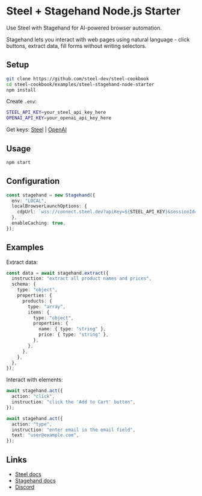 # Steel + Stagehand Node.js Starter

Use Steel with Stagehand for AI-powered browser automation.

Stagehand lets you interact with web pages using natural language - click buttons, extract data, fill forms without writing selectors.

## Setup

```bash
git clone https://github.com/steel-dev/steel-cookbook
cd steel-cookbook/examples/steel-stagehand-node-starter
npm install
```

Create `.env`:

```bash
STEEL_API_KEY=your_steel_api_key_here
OPENAI_API_KEY=your_openai_api_key_here
```

Get keys: [Steel](https://app.steel.dev/settings/api-keys) | [OpenAI](https://platform.openai.com/api-keys)

## Usage

```bash
npm start
```

## Configuration

```typescript
const stagehand = new Stagehand({
  env: "LOCAL",
  localBrowserLaunchOptions: {
    cdpUrl: `wss://connect.steel.dev?apiKey=${STEEL_API_KEY}&sessionId=${session.id}`,
  },
  enableCaching: true,
});
```

## Examples

Extract data:

```typescript
const data = await stagehand.extract({
  instruction: "extract all product names and prices",
  schema: {
    type: "object",
    properties: {
      products: {
        type: "array",
        items: {
          type: "object",
          properties: {
            name: { type: "string" },
            price: { type: "string" },
          },
        },
      },
    },
  },
});
```

Interact with elements:

```typescript
await stagehand.act({
  action: "click",
  instruction: "click the 'Add to Cart' button",
});

await stagehand.act({
  action: "type",
  instruction: "enter email in the email field",
  text: "user@example.com",
});
```

## Links

- [Steel docs](https://docs.steel.dev)
- [Stagehand docs](https://docs.stagehand.dev)
- [Discord](https://discord.gg/steel)
